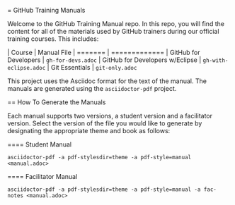 = GitHub Training Manuals

Welcome to the GitHub Training Manual repo. In this repo, you will find the content for all of the materials used by GitHub trainers during our official training courses. This includes:

| Course | Manual File
| ======= | =============
| GitHub for Developers             | `gh-for-devs.adoc`
| GitHub for Developers w/Eclipse   | `gh-with-eclipse.adoc`
| Git Essentials                    | `git-only.adoc`

This project uses the Asciidoc format for the text of the manual. The manuals are generated using the `asciidoctor-pdf` project.

== How To Generate the Manuals

Each manual supports two versions, a student version and a facilitator version. Select the version of the file you would like to generate by designating the appropriate theme and book as follows:

==== Student Manual

`asciidoctor-pdf -a pdf-stylesdir=theme -a pdf-style=manual <manual.adoc>`

==== Facilitator Manual

`asciidoctor-pdf -a pdf-stylesdir=theme -a pdf-style=manual -a fac-notes <manual.adoc>`
